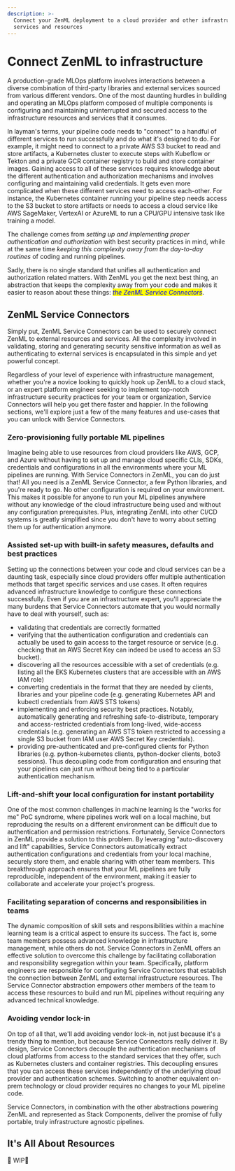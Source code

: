 ```yaml
---
description: >-
  Connect your ZenML deployment to a cloud provider and other infrastructure
  services and resources
---
```


# Connect ZenML to infrastructure

A production-grade MLOps platform involves interactions between a diverse combination of third-party libraries and external services sourced from various different vendors. One of the most daunting hurdles in building and operating an MLOps platform composed of multiple components is configuring and maintaining uninterrupted and secured access to the infrastructure resources and services that it consumes.

In layman's terms, your pipeline code needs to "connect" to a handful of different services to run successfully and do what it's designed to do. For example, it might need to connect to a private AWS S3 bucket to read and store artifacts, a Kubernetes cluster to execute steps with Kubeflow or Tekton and a private GCR container registry to build and store container images. Gaining access to all of these services requires knowledge about the different authentication and authorization mechanisms and involves configuring and maintaining valid credentials. It gets even more complicated when these different services need to access each-other. For instance, the Kubernetes container running your pipeline step needs access to the S3 bucket to store artifacts or needs to access a cloud service like AWS SageMaker, VertexAI or AzureML to run a CPU/GPU intensive task like training a model.

The challenge comes from _setting up and implementing proper authentication and authorization_ with best security practices in mind, while at the same time _keeping this complexity away from the day-to-day routines_ of coding and running pipelines.

Sadly, there is no single standard that unifies all authentication and authorization related matters. With ZenML you get the next best thing, an abstraction that keeps the complexity away from your code and makes it easier to reason about these things: _<mark style="color:blue;">the ZenML Service Connectors</mark>_.

## ZenML Service Connectors

Simply put, ZenML Service Connectors can be used to securely connect ZenML to external resources and services. All the complexity involved in validating, storing and generating security sensitive information as well as authenticating to external services is encapsulated in this simple and yet powerful concept.

Regardless of your level of experience with infrastructure management, whether you're a novice looking to quickly hook up ZenML to a cloud stack, or an expert platform engineer seeking to implement top-notch infrastructure security practices for your team or organization, Service Connectors will help you get there faster and happier. In the following sections, we'll explore just a few of the many features and use-cases that you can unlock with Service Connectors.

### Zero-provisioning fully portable ML pipelines

Imagine being able to use resources from cloud providers like AWS, GCP, and Azure without having to set up and manage cloud specific CLIs, SDKs, credentials and configurations in all the environments where your ML pipelines are running. With Service Connectors in ZenML, you can do just that! All you need is a ZenML Service Connector, a few Python libraries, and you're ready to go. No other configuration is required on your environment. This makes it possible for anyone to run your ML pipelines anywhere without any knowledge of the cloud infrastructure being used and without any configuration prerequisites. Plus, integrating ZenML into other CI/CD systems is greatly simplified since you don't have to worry about setting them up for authentication anymore.

### Assisted set-up with built-in safety measures, defaults and best practices

Setting up the connections between your code and cloud services can be a daunting task, especially since cloud providers offer multiple authentication methods that target specific services and use cases. It often requires advanced infrastructure knowledge to configure these connections successfully. Even if you are an infrastructure expert, you'll appreciate the many burdens that Service Connectors automate that you would normally have to deal with yourself, such as:

* validating that credentials are correctly formatted
* verifying that the authentication configuration and credentials can actually be used to gain access to the target resource or service (e.g. checking that an AWS Secret Key can indeed be used to access an S3 bucket).
* discovering all the resources accessible with a set of credentials (e.g. listing all the EKS Kubernetes clusters that are accessible with an AWS IAM role)&#x20;
* converting credentials in the format that they are needed by clients, libraries and your pipeline code (e.g. generating Kubernetes API and kubectl credentials from AWS STS tokens)
* implementing and enforcing security best practices. Notably, automatically generating and refreshing safe-to-distribute, temporary and access-restricted credentials from long-lived, wide-access credentials (e.g. generating an AWS STS token restricted to accessing a single S3 bucket from IAM user AWS Secret Key credentials).
* providing pre-authenticated and pre-configured clients for Python libraries (e.g. python-kubernetes clients, python-docker clients, boto3 sessions). Thus decoupling code from configuration and ensuring that your pipelines can just run without being tied to a particular authentication mechanism.

### Lift-and-shift your local configuration for instant portability

One of the most common challenges in machine learning is the "works for me" PoC syndrome, where pipelines work well on a local machine, but reproducing the results on a different environment can be difficult due to authentication and permission restrictions. Fortunately, Service Connectors in ZenML provide a solution to this problem. By leveraging "auto-discovery and lift" capabilities, Service Connectors automatically extract authentication configurations and credentials from your local machine, securely store them, and enable sharing with other team members. This breakthrough approach ensures that your ML pipelines are fully reproducible, independent of the environment, making it easier to collaborate and accelerate your project's progress.

### Facilitating separation of concerns and responsibilities in teams

The dynamic composition of skill sets and responsibilities within a machine learning team is a critical aspect to ensure its success. The fact is, some team members possess advanced knowledge in infrastructure management, while others do not. Service Connectors in ZenML offers an effective solution to overcome this challenge by facilitating collaboration and responsibility segregation within your team. Specifically, platform engineers are responsible for configuring Service Connectors that establish the connection between ZenML and external infrastructure resources. The Service Connector abstraction empowers other members of the team to access these resources to build and run ML pipelines without requiring any advanced technical knowledge.

### Avoiding vendor lock-in

On top of all that, we'll add avoiding vendor lock-in, not just because it's a trendy thing to mention, but because Service Connectors really deliver it. By design, Service Connectors decouple the authentication mechanisms of cloud platforms from access to the standard services that they offer, such as Kubernetes clusters and container registries. This decoupling ensures that you can access these services independently of the underlying cloud provider and authentication schemes. Switching to another equivalent on-prem technology or cloud provider requires no changes to your ML pipeline code.

Service Connectors, in combination with the other abstractions powering ZenML and represented as Stack Components, deliver the promise of fully portable, truly infrastructure agnostic pipelines.

## It's All About Resources







:construction: WIP:construction:

